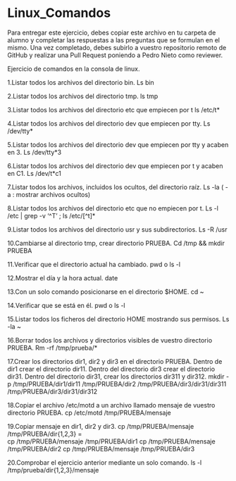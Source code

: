 # Linux_Comandos

Para entregar este ejercicio, debes copiar este archivo en tu carpeta de alumno y completar las respuestas a las preguntas que se formulan en el mismo.
Una vez completado, debes subirlo a vuestro repositorio remoto de GitHub y realizar una Pull Request poniendo a Pedro Nieto como reviewer.


Ejercicio de comandos en la consola de linux.

  1.Listar todos los archivos del directorio bin. 
  	Ls  bin
    
     
    
  2.Listar todos los archivos del directorio tmp.
  ls tmp
   
    
    
  3.Listar todos los archivos del directorio etc que empiecen por t 
  ls /etc/t*
    
    
  
  4.Listar todos los archivos del directorio dev que empiecen por tty.
  	Ls /dev/tty*
    
    
    
  5.Listar todos los archivos del directorio dev que empiecen por tty y acaben en 3.
  	Ls /dev/tty*3
    
    
    
  6.Listar todos los archivos del directorio dev que empiecen por t y acaben en C1.
  	Ls /dev/t*c1
    
    

  7.Listar todos los archivos, incluidos los ocultos, del directorio raíz.
    	Ls -la    ( -a : mostrar archivos ocultos)
    
    
  8.Listar todos los archivos del directorio etc que no empiecen por t.
  	Ls -l /etc | grep -v  ‘^T’    ;     ls /etc/[^t]*
    
    

  9.Listar todos los archivos del directorio usr y sus subdirectorios.
    	Ls -R /usr
    

  10.Cambiarse al directorio tmp, crear directorio PRUEBA.
  Cd /tmp    &&   mkdir PRUEBA
    
    

  11.Verificar que el directorio actual ha cambiado.
  pwd  o   ls -l
    
    

  12.Mostrar el día y la hora actual.
  date
    
    

  13.Con un solo comando posicionarse en el directorio $HOME.
  cd ~
    
    
 
  14.Verificar que se está en él.
  pwd   o ls -l
    
    

  15.Listar todos los ficheros del directorio HOME mostrando sus permisos.
  	Ls -la ~ 
    
    

  16.Borrar todos los archivos y directorios visibles de vuestro directorio PRUEBA.
  Rm -rf /tmp/prueba/* 
    
    

  17.Crear los directorios dir1, dir2 y dir3 en el directorio PRUEBA. Dentro de dir1 crear el directorio dir11. Dentro del directorio 
  dir3 crear el directorio dir31. Dentro del directorio dir31, crear los directorios dir311 y dir312.
  	mkdir -p /tmp/PRUEBA/dir1/dir11 /tmp/PRUEBA/dir2 /tmp/PRUEBA/dir3/dir31/dir311 /tmp/PRUEBA/dir3/dir31/dir312
    
    
    
  18.Copiar el archivo /etc/motd a un archivo llamado mensaje de vuestro directorio PRUEBA.
  	cp /etc/motd /tmp/PRUEBA/mensaje
    
    

  19.Copiar mensaje en dir1, dir2 y dir3.
	cp /tmp/PRUEBA/mensaje /tmp/PRUEBA/dir{1,2,3}   =  
  cp /tmp/PRUEBA/mensaje /tmp/PRUEBA/dir1
  cp /tmp/PRUEBA/mensaje /tmp/PRUEBA/dir2
  cp /tmp/PRUEBA/mensaje /tmp/PRUEBA/dir3

    
    
    
  20.Comprobar el ejercicio anterior mediante un solo comando.
  	ls -l /tmp/prueba/dir{1,2,3}/mensaje
    

    
   
